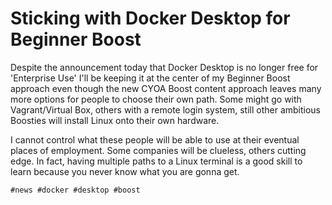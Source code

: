 # Sticking with Docker Desktop for Beginner Boost

Despite the announcement today that Docker Desktop is no longer free for
'Enterprise Use' I'll be keeping it at the center of my Beginner Boost
approach even though the new CYOA Boost content approach leaves many
more options for people to choose their own path. Some might go with
Vagrant/Virtual Box, others with a remote login system, still other
ambitious Boosties will install Linux onto their own hardware.

I cannot control what these people will be able to use at their eventual
places of employment. Some companies will be clueless, others cutting
edge. In fact, having multiple paths to a Linux terminal is a good skill
to learn because you never know what you are gonna get.

    #news #docker #desktop #boost
